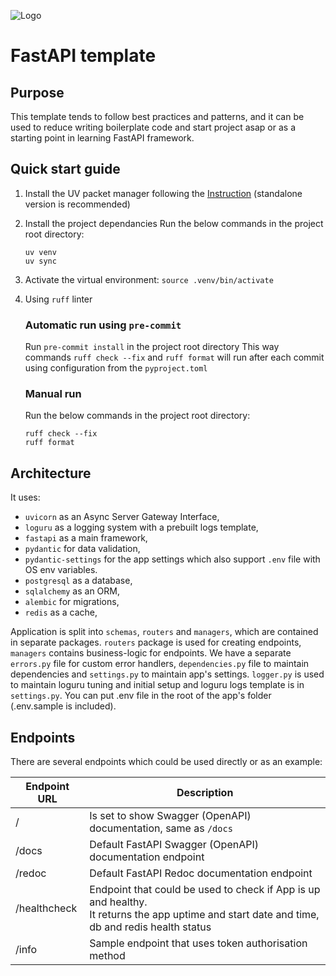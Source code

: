 ![Logo](static/FastAPI_Template_Logo.png)
# FastAPI template
## Purpose
This template tends to follow best practices and patterns, and it can be used to reduce writing boilerplate code and start project asap or as a starting point in learning FastAPI framework.

## Quick start guide
1. Install the UV packet manager following the [Instruction](https://github.com/astral-sh/uv) (standalone version is recommended)
2. Install the project dependancies
    Run the below commands in the project root directory:
    ```shell
    uv venv
    uv sync
    ```
3. Activate the virtual environment: `source .venv/bin/activate`
4. Using `ruff` linter
    ### Automatic run using `pre-commit`
    Run  `pre-commit install` in the project root directory
    This way commands `ruff check --fix` and  `ruff format` will run after each commit using configuration from the `pyproject.toml`

    ### Manual run
    Run the below commands in the project root directory:
    ```shell
    ruff check --fix
    ruff format
    ```

## Architecture
It uses:
- `uvicorn` as an Async Server Gateway Interface, 
- `loguru` as a logging system with a prebuilt logs template,
- `fastapi` as a main framework,
- `pydantic` for data validation,
- `pydantic-settings` for the app settings which also support `.env` file with OS env variables.
- `postgresql` as a database,
- `sqlalchemy` as an ORM,
- `alembic` for migrations,
- `redis` as a cache,

Application is split into `schemas`, `routers` and `managers`, which are contained in separate packages. 
`routers` package is used for creating endpoints, `managers` contains business-logic for endpoints.
We have a separate `errors.py` file for custom error handlers, `dependencies.py` file to maintain dependencies and `settings.py` to maintain app's settings.
`logger.py` is used to maintain loguru tuning and initial setup and loguru logs template is in `settings.py`.
You can put .env file in the root of the app's folder (.env.sample is included).

## Endpoints
There are several endpoints which could be used directly or as an example:

| Endpoint URL | Description                                                                                                                                       |
|--------------|---------------------------------------------------------------------------------------------------------------------------------------------------|
| /            | Is set to show Swagger (OpenAPI) documentation, same as `/docs`                                                                                   |
| /docs        | Default FastAPI Swagger (OpenAPI) documentation endpoint                                                                                          |
| /redoc       | Default FastAPI Redoc documentation endpoint                                                                                                      |
| /healthcheck | Endpoint that could be used to check if App is up and healthy. <br/>It returns the app uptime and start date and time, db and redis health status |
| /info        | Sample endpoint that uses token authorisation method                                                                                              |

